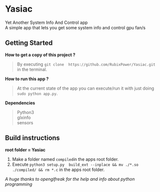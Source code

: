 # Yasiac
Yet Another System Info And Control app                                                                                         
A simple app that lets you get some system info and control gpu fan/s                                                                                                                                                                                                                                                                                                       

## Getting Started
**How to get a copy of this project ?**                                                                                       
>By executing ```git clone  https://github.com/RubixPower/Yasiac.git``` in the terminal.    
                                                                                                                                                          
**How to run this app ?**                                                                                                       
>At the current state of the app you can execute/run it with just doing ```sudo python app.py```.

**Dependencies**
>Python3                                                                                                                                                                                                                                                                                                                                                                                                                        
>glxinfo                                                                                                                                                                                                                                                                                                                                                                                                                        
>sensors 

##  Build instructions
**root folder = Yasiac**
1. Make a folder named `compiled`in the apps root folder. 
2. Execute ``python3 setup.py  build_ext --inplace && mv ./*.so ./compiled/ && rm *.c`` in the apps root folder. 
                                                                                                                                          
                                                                                                                                                            
                                                                                                                                                            
                                                                                                                                          
*A huge thanks to openglfreak for the help and info about python programming*
